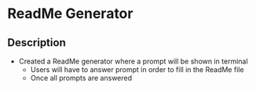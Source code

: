 # ReadMe Generator 

## Description
- Created a ReadMe generator where a prompt will be shown in terminal
	- Users will have to answer prompt in order to fill in the ReadMe file
	- Once all prompts are answered 